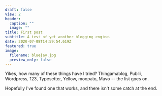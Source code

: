 ```yaml
---
draft: false
view: 2
header:
  caption: ""
  image: ""
title: First post
subtitle: A test of yet another blogging engine.
date: 2020-07-08T14:59:54.619Z
featured: true
image:
  filename: bluejay.jpg
  preview_only: false
---
```

Yikes, how many of these things have I tried? Thingamablog, Publii, Wordpress, 123, Typesetter, Yellow, moopato, Mavo -- the list goes on.



Hopefully I've found one that works, and there isn't some catch at the end.
